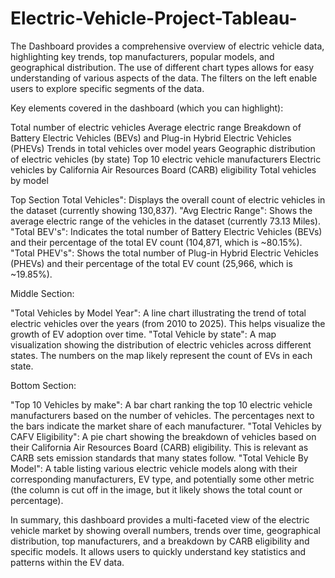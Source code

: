 # Electric-Vehicle-Project-Tableau-
The Dashboard provides a comprehensive overview of electric vehicle data, highlighting key trends, top manufacturers, popular models, and geographical distribution. The use of different chart types allows for easy understanding of various aspects of the data. The filters on the left enable users to explore specific segments of the data.

Key elements covered in the dashboard (which you can highlight):

Total number of electric vehicles
Average electric range
Breakdown of Battery Electric Vehicles (BEVs) and Plug-in Hybrid Electric Vehicles (PHEVs)
Trends in total vehicles over model years
Geographic distribution of electric vehicles (by state)
Top 10 electric vehicle manufacturers
Electric vehicles by California Air Resources Board (CARB) eligibility
Total vehicles by model

 Top Section
Total Vehicles": Displays the overall count of electric vehicles in the dataset (currently showing 130,837).
"Avg Electric Range": Shows the average electric range of the vehicles in the dataset (currently 73.13 Miles).
"Total BEV's": Indicates the total number of Battery Electric Vehicles (BEVs) and their percentage of the total EV count (104,871, which is ~80.15%).
"Total PHEV's": Shows the total number of Plug-in Hybrid Electric Vehicles (PHEVs) and their percentage of the total EV count (25,966, which is ~19.85%).

Middle Section:

"Total Vehicles by Model Year": A line chart illustrating the trend of total electric vehicles over the years (from 2010 to 2025). This helps visualize the growth of EV adoption over time.
"Total Vehicle by state": A map visualization showing the distribution of electric vehicles across different states. The numbers on the map likely represent the count of EVs in each state.

Bottom Section:

"Top 10 Vehicles by make": A bar chart ranking the top 10 electric vehicle manufacturers based on the number of vehicles. The percentages next to the bars indicate the market share of each manufacturer.
"Total Vehicles by CAFV Eligibility": A pie chart showing the breakdown of vehicles based on their California Air Resources Board (CARB) eligibility. This is relevant as CARB sets emission standards that many states follow.
"Total Vehicle By Model": A table listing various electric vehicle models along with their corresponding manufacturers, EV type, and potentially some other metric (the column is cut off in the image, but it likely shows the total count or percentage).

In summary, this dashboard provides a multi-faceted view of the electric vehicle market by showing overall numbers, trends over time, geographical distribution, top manufacturers, and a breakdown by CARB eligibility and specific models. It allows users to quickly understand key statistics and patterns within the EV data.
